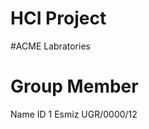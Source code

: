 # HCI Project 
#ACME Labratories

#     Group Member   

   Name             ID
   1 Esmiz           UGR/0000/12
